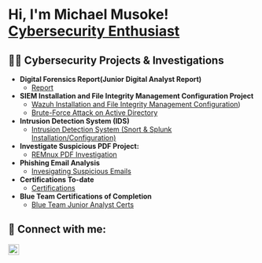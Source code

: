  <h1>Hi, I'm Michael Musoke! <br/><a href="https://www.linkedin.com/in/michael-musoke/">Cybersecurity Enthusiast</a></h1>
<h2>👨‍💻 Cybersecurity Projects & Investigations</h2>

- <b>Digital Forensics Report(Junior Digital Analyst Report)</b>
  - [Report](https://github.com/Muts256/Digital-Forensics)
- <b>SIEM Installation and File Integrity Management Configuration Project</b>
  - [Wazuh Installation and File Integrity Management Configuration](https://github.com/Muts256/SIEM))
  - [Brute-Force Attack on Active Directory](https://github.com/Muts256/Active-Directory-Attack)
- <b>Intrusion Detection System (IDS)</b>
  - [Intrusion Detection System (Snort & Splunk Installation/Configuration)](https://github.com/Muts256/IDS)
- <b>Investigate Suspicious PDF Project:</b>
  - [REMnux PDF Investigation](https://github.com/Muts256/Suspicious-PDF)
- <b>Phishing Email Analysis</b>
  - [Invesigating Suspicious Emails](https://github.com/Muts256/Email-Analysis)
- <b>Certifications To-date</b>
  - [Certifications](https://github.com/Muts256/Certifications)
- <b>Blue Team Certifications of Completion</b>
  - [Blue Team Junior Analyst Certs](https://github.com/Muts256/Blue-Team-Certs)



<h2> 🤳 Connect with me:</h2>

[<img align="left" alt="michael-musoke | LinkedIn" width="22px" src="https://cdn.jsdelivr.net/npm/simple-icons@v3/icons/linkedin.svg" />][linkedin]

[linkedin]: https://linkedin.com/in/michael-musoke

<!--
**Muts256/Muts256** is a ✨ _special_ ✨ repository because its `README.md` (this file) appears on your GitHub profile.

Here are some ideas to get you started:

- 🔭 I’m currently working on ...
- 🌱 I’m currently learning ...
- 👯 I’m looking to collaborate on ...
- 🤔 I’m looking for help with ...
- 💬 Ask me about ...
- 📫 How to reach me: ...
- 😄 Pronouns: ...
- ⚡ Fun fact: ...
-->
